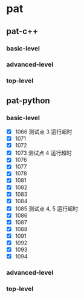 # pat

## pat-c++

### basic-level

### advanced-level

### top-level

## pat-python

### basic-level

- [x] 1066 测试点 3 运行超时
- [x] 1071
- [x] 1072
- [x] 1073 测试点 4 运行超时
- [x] 1076
- [x] 1077
- [x] 1078
- [x] 1081
- [x] 1082
- [x] 1083
- [x] 1084
- [x] 1085 测试点 4, 5 运行超时
- [x] 1086
- [x] 1087
- [x] 1088
- [x] 1091
- [x] 1092
- [x] 1093
- [x] 1094

### advanced-level

### top-level
